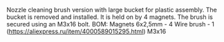 Nozzle cleaning brush version with large bucket for plastic assembly. 
The bucket is removed and installed. It is held on by 4 magnets.
The brush is secured using an M3x16 bolt.
BOM:
Magnets 6x2,5mm - 4
Wire brush - 1 (https://aliexpress.ru/item/4000589015295.html)
M3x16
